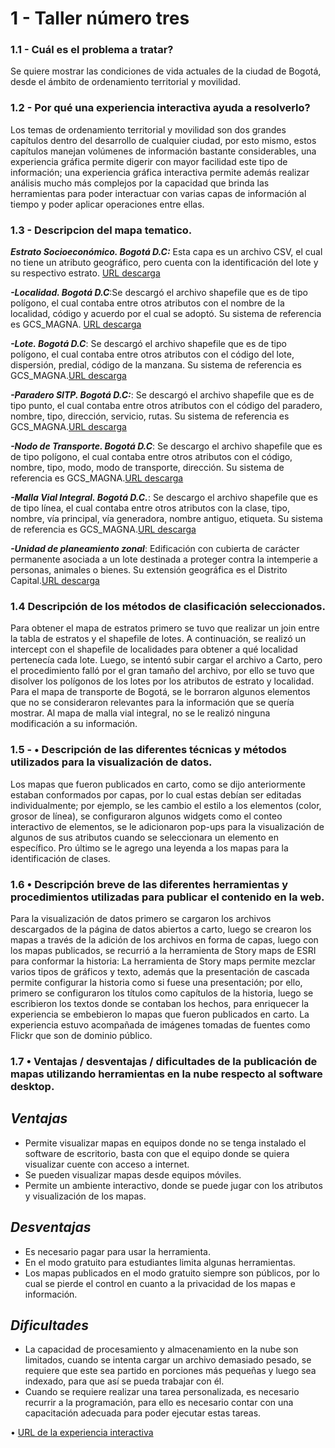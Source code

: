 # 1 - Taller número tres

###  1.1 - Cuál es el problema a tratar?

Se quiere mostrar las condiciones de vida actuales de la ciudad de Bogotá, desde el ámbito de ordenamiento territorial y movilidad.

### 1.2 - Por qué una experiencia interactiva ayuda a resolverlo?

Los temas de ordenamiento territorial y movilidad son dos grandes capítulos dentro del desarrollo de cualquier ciudad, por esto mismo, estos capítulos manejan volúmenes de información bastante considerables, una experiencia gráfica permite digerir con mayor facilidad este tipo de información; una experiencia gráfica interactiva permite además realizar análisis mucho más complejos por la capacidad que brinda las herramientas para poder interactuar con varias capas de información al tiempo y poder aplicar operaciones entre ellas.

### 1.3 - Descripcion del mapa tematico.

***Estrato Socioeconómico. Bogotá D.C:*** Esta capa es un archivo CSV, el cual no tiene un atributo geográfico, pero cuenta con la identificación del lote y su respectivo estrato. [URL descarga](https://datosabiertos.bogota.gov.co/dataset/estrato-socioeconomico-bogota-d-c)

***-Localidad. Bogotá D.C***:Se descargó el archivo shapefile que es de tipo polígono, el cual contaba entre otros atributos con el nombre de la localidad, código y acuerdo por el cual se adoptó. Su sistema de referencia es GCS_MAGNA. [URL descarga](https://datosabiertos.bogota.gov.co/dataset/localidad-bogota-d-c)

***-Lote. Bogotá D.C***: Se descargó el archivo shapefile que es de tipo polígono, el cual contaba entre otros atributos con el código del lote, dispersión, predial, código de la manzana. Su sistema de referencia es GCS_MAGNA.[URL descarga](https://datosabiertos.bogota.gov.co/dataset/lote)

***-Paradero SITP. Bogotá D.C:***: Se descargó el archivo shapefile que es de tipo punto, el cual contaba entre otros atributos con el código del paradero, nombre, tipo, dirección, servicio, rutas. Su sistema de referencia es GCS_MAGNA.[URL descarga](https://datosabiertos.bogota.gov.co/dataset/paradero-sitp-bogota-d-c)

***-Nodo de Transporte. Bogotá D.C***: Se descargo el archivo shapefile que es de tipo polígono, el cual contaba entre otros atributos con el código, nombre, tipo, modo, modo de transporte, dirección. Su sistema de referencia es GCS_MAGNA.[URL descarga](https://datosabiertos.bogota.gov.co/dataset/nodo-de-transporte-bogota-d-c)

***-Malla Vial Integral. Bogotá D.C.***: Se descargo el archivo shapefile que es de tipo línea, el cual contaba entre otros atributos con la clase, tipo, nombre, vía principal, vía generadora, nombre antiguo, etiqueta. Su sistema de referencia es GCS_MAGNA.[URL descarga]( https://datosabiertos.bogota.gov.co/dataset/malla-vial-integral-bogota-d-c)

***-Unidad de planeamiento zonal***: Edificación con cubierta de carácter permanente asociada a un lote destinada a proteger contra la intemperie a personas, animales o bienes. Su extensión geográfica es el Distrito Capital.[URL descarga](http://datosabiertos.bogota.gov.co/dataset/construccion-bogota-d-c)

### 1.4 Descripción de los métodos de clasificación seleccionados.

Para obtener el mapa de estratos primero se tuvo que realizar un join entre la tabla de estratos y el shapefile de lotes. A continuación, se realizó un intercept con el shapefile de localidades para obtener a qué localidad pertenecía cada lote. Luego, se intentó subir cargar el archivo a Carto, pero el procedimiento falló por el gran tamaño del archivo, por ello se tuvo que disolver los polígonos de los lotes por los atributos de estrato y localidad.
Para el mapa de transporte de Bogotá, se le borraron algunos elementos que no se consideraron relevantes para la información que se quería mostrar.
Al mapa de malla vial integral, no se le realizó ninguna modificación a su información.

### 1.5 - •	Descripción de las diferentes técnicas y métodos utilizados para la visualización de datos.

Los mapas que fueron publicados en carto, como se dijo anteriormente estaban conformados por capas, por lo cual estas debían ser editadas individualmente; por ejemplo, se les cambio el estilo a los elementos (color, grosor de línea), se configuraron algunos widgets como el conteo interactivo de elementos, se le adicionaron pop-ups para la visualización de algunos de sus atributos cuando se seleccionara un elemento en específico. Pro último se le agrego una leyenda a los mapas para la identificación de clases.

### 1.6 •	Descripción breve de las diferentes herramientas y procedimientos utilizadas para publicar el contenido en la web.

Para la visualización de datos primero se cargaron los archivos descargados de la página de datos abiertos a carto, luego se crearon los mapas a través de la adición de los archivos en forma de capas, luego con los mapas publicados, se recurrió a la herramienta de Story maps de ESRI para conformar la historia:
La herramienta de Story maps permite mezclar varios tipos de gráficos y texto, además que la presentación de cascada permite configurar la historia como si fuese una presentación; por ello, primero se configuraron los títulos como capítulos de la historia, luego se escribieron los textos donde se contaban los hechos, para enriquecer la experiencia se embebieron lo mapas que fueron publicados en carto. 
La experiencia estuvo acompañada de imágenes tomadas de fuentes como Flickr que son de dominio público.

### 1.7 •	Ventajas / desventajas / dificultades de la publicación de mapas utilizando herramientas en la nube respecto al software desktop.

## ***Ventajas***

* Permite visualizar mapas en equipos donde no se tenga instalado el software de escritorio, basta con que el equipo donde se quiera visualizar cuente con acceso a internet.
* Se pueden visualizar mapas desde equipos móviles.
* Permite un ambiente interactivo, donde se puede jugar con los atributos y visualización de los mapas.

## ***Desventajas***

* Es necesario pagar para usar la herramienta.
* En el modo gratuito para estudiantes limita algunas herramientas.
* Los mapas publicados en el modo gratuito siempre son públicos, por lo cual se pierde el control en cuanto a la privacidad de los mapas e información.

## ***Dificultades***

* La capacidad de procesamiento y almacenamiento en la nube son limitados, cuando se intenta cargar un archivo demasiado pesado, se requiere que este sea partido en porciones más pequeñas y luego sea indexado, para que así se pueda trabajar con él.
* Cuando se requiere realizar una tarea personalizada, es necesario recurrir a la programación, para ello es necesario contar con una capacitación adecuada para poder ejecutar estas tareas.

•	[URL de la experiencia interactiva](https://fr-ingenieria.maps.arcgis.com/apps/Cascade/index.html?appid=11912b51a46441cc81ae56beb1df818a)











